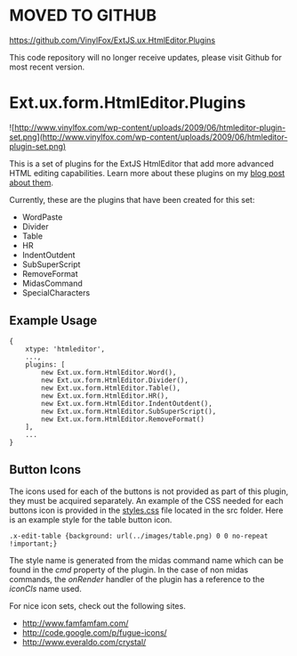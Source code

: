 # MOVED TO GITHUB #

https://github.com/VinylFox/ExtJS.ux.HtmlEditor.Plugins

This code repository will no longer receive updates, please visit Github for most recent version.

# Ext.ux.form.HtmlEditor.Plugins #
![http://www.vinylfox.com/wp-content/uploads/2009/06/htmleditor-plugin-set.png](http://www.vinylfox.com/wp-content/uploads/2009/06/htmleditor-plugin-set.png)

This is a set of plugins for the ExtJS HtmlEditor that add more advanced HTML editing capabilities. Learn more about these plugins on my [blog post about them](http://www.vinylfox.com/plugin-set-for-additional-extjs-htmleditor-buttons/).

Currently, these are the plugins that have been created for this set:

  * WordPaste
  * Divider
  * Table
  * HR
  * IndentOutdent
  * SubSuperScript
  * RemoveFormat
  * MidasCommand
  * SpecialCharacters

## Example Usage ##

```
{
	xtype: 'htmleditor',
	...,
	plugins: [
		new Ext.ux.form.HtmlEditor.Word(),  
		new Ext.ux.form.HtmlEditor.Divider(),  
		new Ext.ux.form.HtmlEditor.Table(),  
		new Ext.ux.form.HtmlEditor.HR(),  
		new Ext.ux.form.HtmlEditor.IndentOutdent(),  
		new Ext.ux.form.HtmlEditor.SubSuperScript(),  
		new Ext.ux.form.HtmlEditor.RemoveFormat() 
	],
	...
}
```

## Button Icons ##

The icons used for each of the buttons is not provided as part of this plugin, they must be acquired separately. An example of the CSS needed for each buttons icon is provided in the [styles.css](http://code.google.com/p/ext-ux-htmleditor-plugins/source/browse/trunk/src/styles.css) file located in the src folder. Here is an example style for the table button icon.

```
.x-edit-table {background: url(../images/table.png) 0 0 no-repeat !important;}
```

The style name is generated from the midas command name which can be found in the _cmd_ property of the plugin. In the case of non midas commands, the _onRender_ handler of the plugin has a reference to the _iconCls_ name used.

For nice icon sets, check out the following sites.
  * http://www.famfamfam.com/
  * http://code.google.com/p/fugue-icons/
  * http://www.everaldo.com/crystal/